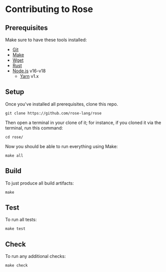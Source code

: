 # Contributing to Rose

## Prerequisites

Make sure to have these tools installed:

- [Git][]
- [Make][]
- [Wget][]
- [Rust][]
- [Node.js][] v16-v18
  - [Yarn][] v1.x

## Setup

Once you've installed all prerequisites, clone this repo.

```
git clone https://github.com/rose-lang/rose
```

Then open a terminal in your clone of it; for instance, if you cloned it via the terminal, run this command:

```
cd rose/
```

Now you should be able to run everything using Make:

```
make all
```

## Build

To just produce all build artifacts:

```
make
```

## Test

To run all tests:

```
make test
```

## Check

To run any additional checks:

```
make check
```

[git]: https://git-scm.com/downloads
[make]: https://en.wikipedia.org/wiki/Make_(software)
[node.js]: https://nodejs.org/en/download
[rust]: https://www.rust-lang.org/tools/install
[wget]: https://en.wikipedia.org/wiki/Wget
[yarn]: https://classic.yarnpkg.com/lang/en/docs/install
